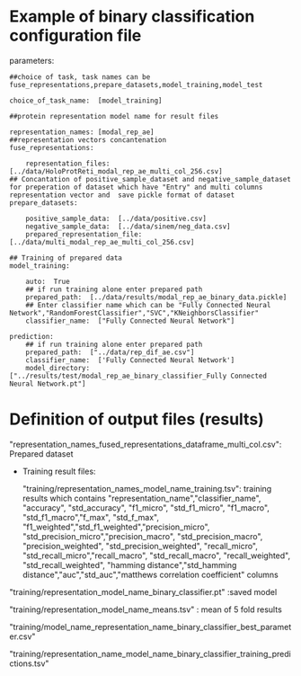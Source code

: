 
# Example of binary classification configuration file 

parameters:

    ##choice of task, task names can be fuse_representations,prepare_datasets,model_training,model_test
    
    choice_of_task_name:  [model_training]
    
    ##protein representation model name for result files
    
    representation_names: [modal_rep_ae]
    ##representation vectors concantenation
    fuse_representations:
    
        representation_files: [../data/HoloProtReti_modal_rep_ae_multi_col_256.csv]
    ## Concantation of positive_sample_dataset and negative_sample_dataset for preperation of dataset which have "Entry" and multi columns representation vector and  save pickle format of dataset   
    prepare_datasets:  
    
        positive_sample_data:  [../data/positive.csv]
        negative_sample_data:  [../data/sinem/neg_data.csv]
        prepared_representation_file:  [../data/multi_modal_rep_ae_multi_col_256.csv] 
        
    ## Training of prepared data
    model_training:
    
        auto:  True
        ## if run training alone enter prepared path
        prepared_path:  [../data/results/modal_rep_ae_binary_data.pickle]
        ## Enter classifier name which can be "Fully Connected Neural Network","RandomForestClassifier","SVC","KNeighborsClassifier"
        classifier_name:  ["Fully Connected Neural Network"] 
        
    prediction:
        ## if run training alone enter prepared path
        prepared_path:  ["../data/rep_dif_ae.csv"]
        classifier_name:  ['Fully Connected Neural Network']         
        model_directory:  ["../results/test/modal_rep_ae_binary_classifier_Fully Connected Neural Network.pt"] 
        
# Definition of output files (results)

"representation_names_fused_representations_dataframe_multi_col.csv": Prepared dataset

- Training result files:

   "training/representation_names_model_name_training.tsv": training results which contains "representation_name","classifier_name", "accuracy", "std_accuracy",   "f1_micro",   "std_f1_micro", "f1_macro", "std_f1_macro","f_max", "std_f_max", "f1_weighted","std_f1_weighted","precision_micro", "std_precision_micro","precision_macro",    "std_precision_macro", "precision_weighted", "std_precision_weighted", "recall_micro", "std_recall_micro","recall_macro", "std_recall_macro", "recall_weighted",     "std_recall_weighted",  "hamming distance","std_hamming distance","auc","std_auc","matthews correlation coefficient" columns

"training/representation_model_name_binary_classifier.pt" :saved model

"training/representation_model_name_means.tsv" : mean of 5 fold results

"training/model_name_representation_name_binary_classifier_best_parameter.csv"

"training/representation_name_model_name_binary_classifier_training_predictions.tsv"

